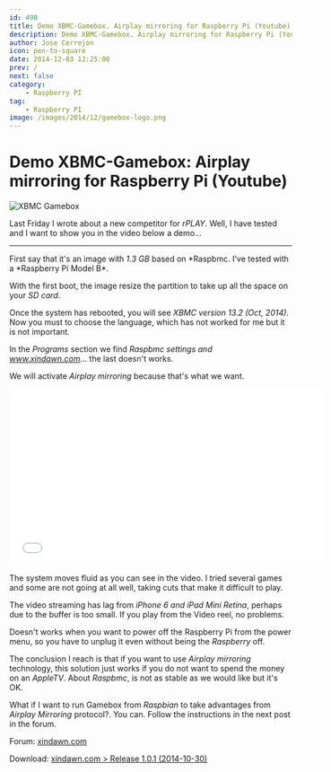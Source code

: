 ```yaml
---
id: 490
title: Demo XBMC-Gamebox. Airplay mirroring for Raspberry Pi (Youtube)
description: Demo XBMC-Gamebox. Airplay mirroring for Raspberry Pi (Youtube)
author: Jose Cerrejon
icon: pen-to-square
date: 2014-12-03 12:25:00
prev: /
next: false
category:
    - Raspberry PI
tag:
    - Raspberry PI
image: /images/2014/12/gamebox-logo.png
---
```


# Demo XBMC-Gamebox: Airplay mirroring for Raspberry Pi (Youtube)

![XBMC Gamebox](/images/2014/12/gamebox-logo.png)

Last Friday I wrote about a new competitor for _rPLAY_. Well, I have tested and I want to show you in the video below a demo...

---

First say that it's an image with _1.3 GB_ based on *Raspbmc. I've tested with a *Raspberry Pi Model B\*.

With the first boot, the image resize the partition to take up all the space on your _SD card_.

Once the system has rebooted, you will see _XBMC version 13.2 (Oct, 2014)_. Now you must to choose the language, which has not worked for me but it is not important.

In the _Programs_ section we find _Raspbmc settings and www.xindawn.com_... the last doesn't works.

We will activate _Airplay mirroring_ because that's what we want.

<iframe width="560" height="315" src="//www.youtube.com/embed/nZTfaeKQivM" frameborder="0" allowfullscreen></iframe>

The system moves fluid as you can see in the video. I tried several games and some are not going at all well, taking cuts that make it difficult to play.

The video streaming has lag from _iPhone 6 and iPad Mini Retina_, perhaps due to the buffer is too small. If you play from the Video reel, no problems.

Doesn't works when you want to power off the Raspberry Pi from the power menu, so you have to unplug it even without being the _Raspberry_ off.

The conclusion I reach is that if you want to use _Airplay mirroring_ technology, this solution just works if you do not want to spend the money on an _AppleTV_. About _Raspbmc_, is not as stable as we would like but it's OK.

What if I want to run Gamebox from _Raspbian_ to take advantages from _Airplay Mirroring_ protocol?. You can. Follow the instructions in the next post in the forum.

Forum: [xindawn.com](https://www.xindawn.com/bbs/viewtopic.php?f=5&t=9&sid=33bae6a81e421af25696f3a69f3029cb)

Download: [xindawn.com > Release 1.0.1 (2014-10-30)](https://www.xindawn.com/download.php)
